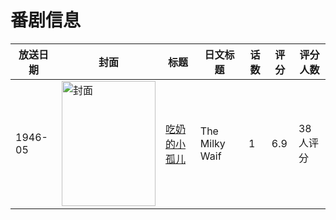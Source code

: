 # 番剧信息

|放送日期|封面|标题|日文标题|话数|评分|评分人数|
|---|---|---|---|---|---|---|
|1946-05|<img src="//lain.bgm.tv/pic/cover/c/0e/53/262833_rjSq9.jpg" alt="封面" style="width:150px;height:200px;object-fit:cover;">|[吃奶的小孤儿](https://bangumi.tv/subject/262833)|The Milky Waif|1|6.9|38人评分|
